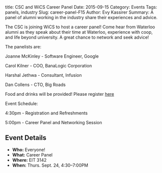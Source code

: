 title: CSC and WiCS Career Panel
Date: 2015-09-15
Category: Events
Tags: panels, industry
Slug: career-panel-F15
Author: Evy Kassirer
Summary: A panel of alumni working in the industry share their experiences and advice.

The CSC is joining WiCS to host a career panel! Come hear from Waterloo alumni 
as they speak about their time at Waterloo, experience with coop, and life 
beyond university. A great chance to network and seek advice!

The panelists are:

Joanne McKinley - Software Engineer, Google

Carol Kilner - COO, BanaLogic Corporation

Harshal Jethwa - Consultant, Infusion

Dan Collens - CTO, Big Roads

Food and drinks will be provided! Please register [here](https://docs.google.com/forms/d/1G-8LFLgxQUkahXvODpS2cVSvceNibTt18Uc8TnhlKI8/viewform?usp=send_form)

Event Schedule:

4:30pm - Registration and Refreshments

5:00pm - Career Panel and Networking Session

## Event Details ##

+ **Who:** Everyone!
+ **What:** Career Panel
+ **Where:** EIT 3142
+ **When:** Thurs. Sept. 24, 4:30&ndash;7:00PM
